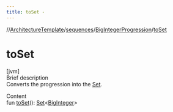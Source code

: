 ```yaml
---
title: toSet -
---
```

//[ArchitectureTemplate](../../index.md)/[sequences](../index.md)/[BigIntegerProgression](index.md)/[toSet](to-set.md)



# toSet  
[jvm]  
Brief description  
Converts the progression into the [Set](https://kotlinlang.org/api/latest/jvm/stdlib/kotlin.collections/-set/index.html).  
  
  
Content  
fun [toSet](to-set.md)(): [Set](https://kotlinlang.org/api/latest/jvm/stdlib/kotlin.collections/-set/index.html)<[BigInteger](https://docs.oracle.com/javase/8/docs/api/java/math/BigInteger.html)>  



